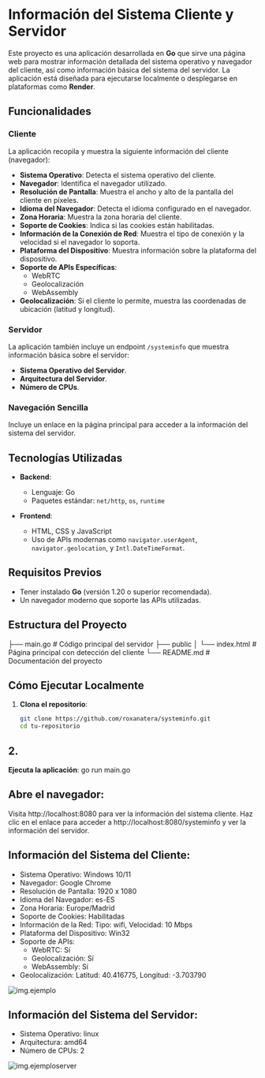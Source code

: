 # Información del Sistema Cliente y Servidor

Este proyecto es una aplicación desarrollada en **Go** que sirve una página web para mostrar información detallada del sistema operativo y navegador del cliente, así como información básica del sistema del servidor. La aplicación está diseñada para ejecutarse localmente o desplegarse en plataformas como **Render**.

## Funcionalidades

### Cliente
La aplicación recopila y muestra la siguiente información del cliente (navegador):
- **Sistema Operativo**: Detecta el sistema operativo del cliente.
- **Navegador**: Identifica el navegador utilizado.
- **Resolución de Pantalla**: Muestra el ancho y alto de la pantalla del cliente en píxeles.
- **Idioma del Navegador**: Detecta el idioma configurado en el navegador.
- **Zona Horaria**: Muestra la zona horaria del cliente.
- **Soporte de Cookies**: Indica si las cookies están habilitadas.
- **Información de la Conexión de Red**: Muestra el tipo de conexión y la velocidad si el navegador lo soporta.
- **Plataforma del Dispositivo**: Muestra información sobre la plataforma del dispositivo.
- **Soporte de APIs Específicas**:
  - WebRTC
  - Geolocalización
  - WebAssembly
- **Geolocalización**: Si el cliente lo permite, muestra las coordenadas de ubicación (latitud y longitud).

### Servidor
La aplicación también incluye un endpoint `/systeminfo` que muestra información básica sobre el servidor:
- **Sistema Operativo del Servidor**.
- **Arquitectura del Servidor**.
- **Número de CPUs**.

### Navegación Sencilla
Incluye un enlace en la página principal para acceder a la información del sistema del servidor.

## Tecnologías Utilizadas

- **Backend**:
  - Lenguaje: Go
  - Paquetes estándar: `net/http`, `os`, `runtime`

- **Frontend**:
  - HTML, CSS y JavaScript
  - Uso de APIs modernas como `navigator.userAgent`, `navigator.geolocation`, y `Intl.DateTimeFormat`.

## Requisitos Previos

- Tener instalado **Go** (versión 1.20 o superior recomendada).
- Un navegador moderno que soporte las APIs utilizadas.

## Estructura del Proyecto

 ├── main.go # Código principal del servidor ├── public │ └── index.html # Página principal con detección del cliente └── README.md # Documentación del proyecto


 
## Cómo Ejecutar Localmente

1. **Clona el repositorio**:
   ```bash
   git clone https://github.com/roxanatera/systeminfo.git
   cd tu-repositorio

## 2.

**Ejecuta la aplicación**:
go run main.go


## Abre el navegador:

Visita http://localhost:8080 para ver la información del sistema cliente.
Haz clic en el enlace para acceder a http://localhost:8080/systeminfo y ver la información del servidor.



## Información del Sistema del Cliente:
- Sistema Operativo: Windows 10/11
- Navegador: Google Chrome
- Resolución de Pantalla: 1920 x 1080
- Idioma del Navegador: es-ES
- Zona Horaria: Europe/Madrid
- Soporte de Cookies: Habilitadas
- Información de la Red: Tipo: wifi, Velocidad: 10 Mbps
- Plataforma del Dispositivo: Win32
- Soporte de APIs:
  - WebRTC: Sí
  - Geolocalización: Sí
  - WebAssembly: Sí
- Geolocalización: Latitud: 40.416775, Longitud: -3.703790

![img.ejemplo](https://github.com/roxanatera/systeminfo/blob/main/systeminfo.PNG)



## Información del Sistema del Servidor:
- Sistema Operativo: linux
- Arquitectura: amd64
- Número de CPUs: 2

![img.ejemploserver](https://github.com/roxanatera/systeminfo/blob/main/systemserver.PNG)


